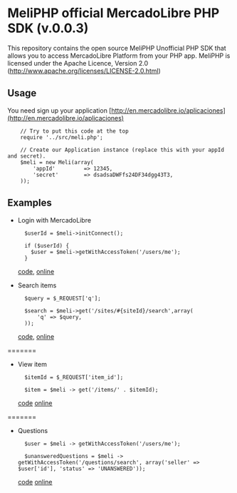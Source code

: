 MeliPHP official MercadoLibre PHP SDK (v.0.0.3)
==========================

This repository contains the open source MeliPHP Unofficial PHP SDK that allows you to access MercadoLibre Platform from your PHP app. 
MeliPHP is licensed under the Apache Licence, Version 2.0
(http://www.apache.org/licenses/LICENSE-2.0.html)


Usage
-----

You need sign up your application [http://en.mercadolibre.io/aplicaciones](http://en.mercadolibre.io/aplicaciones)

		// Try to put this code at the top
		require '../src/meli.php';
	
		// Create our Application instance (replace this with your appId and secret).
		$meli = new Meli(array(
			'appId'  		=> 12345,
			'secret' 		=> dsadsaDWFfs24DF34dgg43T3,
		));


Examples
--------

* Login with MercadoLibre
		
		$userId = $meli->initConnect();
		
		if ($userId) {
		  $user = $meli->getWithAccessToken('/users/me');
		}

	[code](http://github.com/foocoders/meli-php/blob/master/examples/example_login.php),
	[online](http://meliphp.phpfogapp.com/examples/example_login.php)

* Search items
 	
		$query = $_REQUEST['q'];
	
		$search = $meli->get('/sites/#{siteId}/search',array(
			'q' => $query,
		));
	
	[code](http://github.com/foocoders/meli-php/blob/master/examples/example_search.php),
	[online](http://meliphp.phpfogapp.com/examples/example_search.php)

=======
* View item

	 	$itemId = $_REQUEST['item_id'];
	
	    $item = $meli -> get('/items/' . $itemId);

	[code](http://github.com/foocoders/meli-php/blob/master/examples/example_item.php)
	[online](http://meliphp.phpfogapp.com/examples/example_item.php)

=======
* Questions

		$user = $meli -> getWithAccessToken('/users/me');
		
		$unansweredQuestions = $meli -> getWithAccessToken('/questions/search', array('seller' => $user['id'], 'status' => 'UNANSWERED'));


	[code](http://github.com/foocoders/meli-php/blob/master/examples/example_questions.php)
	[online](http://meliphp.phpfogapp.com/examples/example_questions.php)


